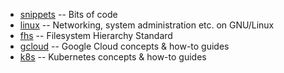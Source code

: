 * [snippets](snippets.md) -- Bits of code
* [linux](linux.md) -- Networking, system administration etc. on GNU/Linux
* [fhs](fhs.md) -- Filesystem Hierarchy Standard
* [gcloud](gcloud.md) -- Google Cloud concepts & how-to guides
* [k8s](k8s.md) -- Kubernetes concepts & how-to guides

